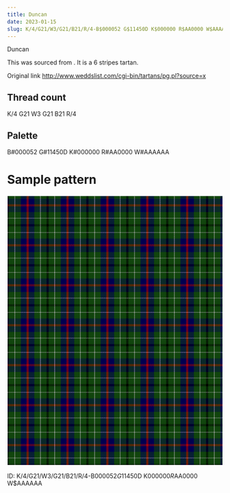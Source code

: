 ```yaml
---
title: Duncan
date: 2023-01-15
slug: K/4/G21/W3/G21/B21/R/4-B$000052 G$11450D K$000000 R$AA0000 W$AAAAAA
---
```

Duncan

This was sourced from <no value>.  It is a 6 stripes tartan.

Original link http://www.weddslist.com/cgi-bin/tartans/pg.pl?source=x

## Thread count
K/4 G21 W3 G21 B21 R/4

## Palette
B#000052 G#11450D K#000000 R#AA0000 W#AAAAAA

# Sample pattern

![Tartan detail](tartan.png "K/4 G21 W3 G21 B21 R/4 tartan")

ID: K/4/G21/W3/G21/B21/R/4-B$000052 G$11450D K$000000 R$AA0000 W$AAAAAA